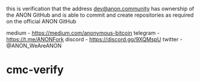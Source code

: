 this is verification that the address dev@anon.community has ownership of the ANON GitHub and is able to commit and create repositories as required on the official ANON GitHub

medium - https://medium.com/anonymous-bitcoin
telegram - https://t.me/ANONFork
discord - https://discord.gg/9XQMspU
twitter - @ANON_WeAreANON

# cmc-verify
